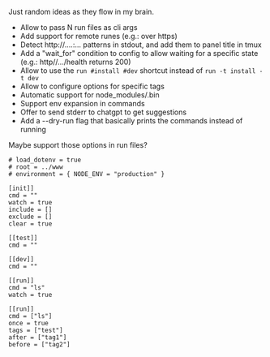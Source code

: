 Just random ideas as they flow in my brain.

- Allow to pass N run files as cli args
- Add support for remote runes (e.g.: over https)
- Detect http://....:... patterns in stdout, and add them to panel title in tmux
- Add a "wait_for" condition to config to allow waiting for a specific state (e.g.: http//.../health returns 200)
- Allow to use the `run #install #dev` shortcut instead of `run -t install -t dev`
- Allow to configure options for specific tags
- Automatic support for node_modules/.bin
- Support env expansion in commands
- Offer to send stderr to chatgpt to get suggestions
- Add a --dry-run flag that basically prints the commands instead of running

Maybe support those options in run files?

```
# load_dotenv = true
# root = ../www
# environment = { NODE_ENV = "production" }

[init]]
cmd = ""
watch = true
include = []
exclude = []
clear = true

[[test]]
cmd = ""

[[dev]]
cmd = ""

[[run]]
cmd = "ls"
watch = true

[[run]]
cmd = ["ls"]
once = true
tags = ["test"]
after = ["tag1"]
before = ["tag2"]
```
